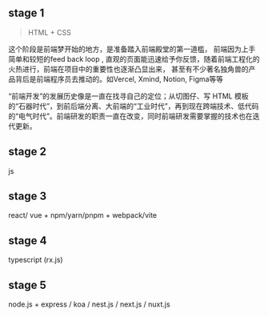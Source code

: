 ## stage 1   
> HTML + CSS

这个阶段是前端梦开始的地方，是准备踏入前端殿堂的第一道槛， 前端因为上手简单和较短的feed back loop , 直观的页面能迅速给予你反馈，随着前端工程化的火热进行，前端在项目中的重要性也逐渐凸显出来， 甚至有不少著名独角兽的产品背后是前端程序员去推动的。如Vercel, Xmind, Notion, Figma等等


“前端开发”的发展历史像是一直在找寻自己的定位；从切图仔、写 HTML 模板的“石器时代”，到前后端分离、大前端的“工业时代”，再到现在跨端技术、低代码的“电气时代”。前端研发的职责一直在改变，同时前端研发需要掌握的技术也在迭代更新。

## stage 2  
js

## stage 3   
react/ vue + npm/yarn/pnpm  + webpack/vite

## stage 4 
typescript   (rx.js)

## stage 5  
node.js  + express / koa / nest.js / next.js / nuxt.js 
